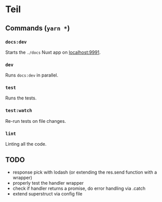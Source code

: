 # Teil

## Commands (`yarn *`)

### `docs:dev`

Starts the `./docs` Nuxt app on [localhost:9991](http://localhost:9991).

### `dev`

Runs `docs:dev` in parallel.

### `test`

Runs the tests.

### `test:watch`

Re-run tests on file changes.

### `lint`

Linting all the code.

## TODO

- response pick with lodash (or extending the res.send function with a wrapper)
- properly test the handler wrapper
- check if handler returns a promise, do error handling via .catch
- extend superstruct via config file
